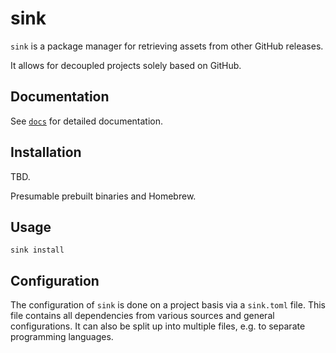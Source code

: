 # sink

`sink` is a package manager for retrieving assets from other GitHub releases.

It allows for decoupled projects solely based on GitHub.

## Documentation

See [`docs`](docs/index.md) for detailed documentation.

## Installation

TBD.

Presumable prebuilt binaries and Homebrew.

## Usage

```shell
sink install
```

## Configuration

The configuration of `sink` is done on a project basis via a `sink.toml` file.
This file contains all dependencies from various sources and general configurations.
It can also be split up into multiple files, e.g. to separate programming languages.
